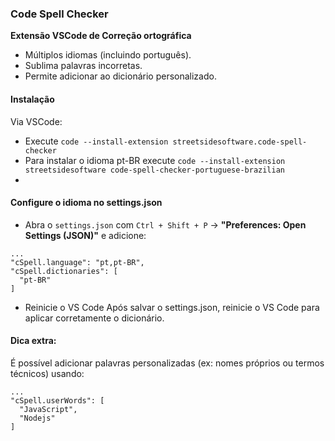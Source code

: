 ### Code Spell Checker
**Extensão VSCode de Correção ortográfica**
- Múltiplos idiomas (incluindo português).
- Sublima palavras incorretas.
- Permite adicionar ao dicionário personalizado.

#### Instalação

Via VSCode:
- Execute `code --install-extension streetsidesoftware.code-spell-checker
`
- Para instalar o idioma pt-BR execute `code --install-extension streetsidesoftware code-spell-checker-portuguese-brazilian`
- 

#### Configure o idioma no settings.json

- Abra o `settings.json` com `Ctrl + Shift + P` → **"Preferences: Open Settings (JSON)"** e adicione:

```
...
"cSpell.language": "pt,pt-BR",
"cSpell.dictionaries": [
  "pt-BR"
]
```

- Reinicie o VS Code
Após salvar o settings.json, reinicie o VS Code para aplicar corretamente o dicionário.

#### Dica extra:

É possível adicionar palavras personalizadas (ex: nomes próprios ou termos técnicos) usando:

```
...
"cSpell.userWords": [
  "JavaScript",
  "Nodejs"
]
```